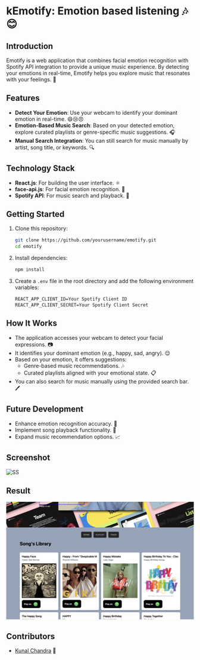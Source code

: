 # kEmotify: Emotion based listening 🎶😊

## Introduction
Emotify is a web application that combines facial emotion recognition with Spotify API integration to provide a unique music experience. By detecting your emotions in real-time, Emotify helps you explore music that resonates with your feelings. 💖

## Features
- **Detect Your Emotion**: Use your webcam to identify your dominant emotion in real-time. 😄😢😠
- **Emotion-Based Music Search**: Based on your detected emotion, explore curated playlists or genre-specific music suggestions. 🎧
- **Manual Search Integration**: You can still search for music manually by artist, song title, or keywords. 🔍

## Technology Stack
- **React.js**: For building the user interface. ⚛️
- **face-api.js**: For facial emotion recognition. 🤖
- **Spotify API**: For music search and playback. 🎵

## Getting Started
1. Clone this repository:
    ```bash
    git clone https://github.com/yourusername/emotify.git
    cd emotify
    ```

2. Install dependencies:
    ```bash
    npm install
    ```

3. Create a `.env` file in the root directory and add the following environment variables:
    ```env
    REACT_APP_CLIENT_ID=Your Spotify Client ID
    REACT_APP_CLIENT_SECRET=Your Spotify Client Secret
    ```

## How It Works
- The application accesses your webcam to detect your facial expressions. 📷
- It identifies your dominant emotion (e.g., happy, sad, angry). 😌
- Based on your emotion, it offers suggestions:
  - Genre-based music recommendations. 🎶
  - Curated playlists aligned with your emotional state. 📋
- You can also search for music manually using the provided search bar. 🖊️

## Future Development
- Enhance emotion recognition accuracy. 🔧
- Implement song playback functionality. 🎤
- Expand music recommendation options. 📈

## Screenshot
![SS](./preview/kemotify_landing_page.png)
## Result 
![result](./preview/songs.png)

## Contributors
- [Kunal Chandra](https://github.com/srivastavas07) 👤
